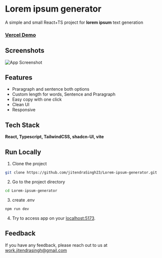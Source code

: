
# **Lorem ipsum generator**

A simple and small React+TS project for **lorem ipsum** text generation

### [Vercel Demo](https://lorem-ipsum-q2qtrnpoy-jitendrasingh23s-projects.vercel.app/) ###


## Screenshots

![App Screenshot](https://via.placeholder.com/468x300?text=App+Screenshot+Here)


## Features

- Praragraph and sentence both options 
- Custom length for words, Sentence and Praragraph
- Easy copy with one click
- Clean UI
- Responsive


## Tech Stack

**React, Typescript, TailwindCSS, shadcn-UI, vite**


## Run Locally

1. Clone the project

```bash
git clone https://github.com/jitendraSingh23/Lorem-ipsum-generator.git
```

2. Go to the project directory

```bash
cd Lorem-ipsum-generator
```
3. create .env

```bash
npm run dev
```

4. Try to access app on your [localhost:5173](http://localhost:5173/).

## Feedback

If you have any feedback, please reach out to us at work.jitendrasingh@gmail.com

